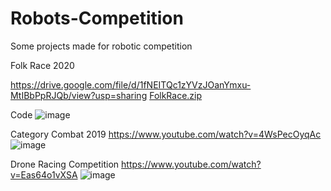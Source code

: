 # Robots-Competition
Some projects made for robotic competition

Folk Race 2020

https://drive.google.com/file/d/1fNEITQc1zYVzJOanYmxu-MtIBbPpRJQb/view?usp=sharing
[FolkRace.zip](https://github.com/kidier/Robots-Competition/files/7226251/FolkRace.zip)

Code
![image](https://user-images.githubusercontent.com/53048230/134689318-ab8c0c46-a73f-4cf9-8c85-411e9a8126b0.png)


Category Combat 2019
https://www.youtube.com/watch?v=4WsPecOyqAc
![image](https://user-images.githubusercontent.com/53048230/134690784-d2e28c08-7ecb-4dfa-97d0-e73ef97f677b.png)

Drone Racing Competition
https://www.youtube.com/watch?v=Eas64o1vXSA
![image](https://user-images.githubusercontent.com/53048230/134687877-7c0a88dd-a991-4972-ab3b-a7b6cdf423d1.png)


